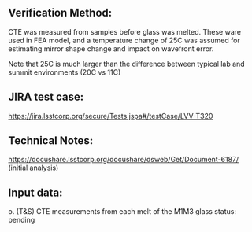 Verification Method:
---
CTE was measured from samples before glass was melted. These ware used in FEA model, and a temperature change of 25C was assumed for estimating mirror shape change and impact on wavefront error.

Note that 25C is much larger than the difference between typical lab and summit environments (20C vs 11C)

JIRA test case:
---
https://jira.lsstcorp.org/secure/Tests.jspa#/testCase/LVV-T320

Technical Notes:
---
https://docushare.lsstcorp.org/docushare/dsweb/Get/Document-6187/ (initial analysis)

Input data:
---
o. (T&S) CTE measurements from each melt of the M1M3 glass
	status: pending
